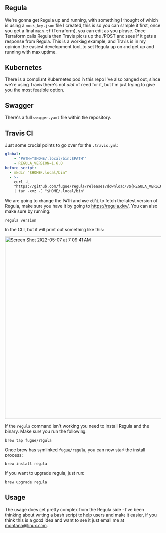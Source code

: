 ## Regula

We're gonna get Regula up and running, with something I thought of which is using a `mock_key.json` file I created, this is so you can sample it first, once you get a final `main.tf` (Terraform), you can edit as you please. Once Terraform calls Regula then Travis picks up the /POST and sees if it gets a response from Regula. This is a working example, and Travis is in my opinion the easiest development tool, to set Regula up on and get up and running with max uptime. 

## Kubernetes

There is a compliant Kubernetes pod in this repo I've also banged out, since we're using Travis there's not _alot_ of need for it, but I'm just trying to give you the most feasible option.

## Swagger 

There's a full `swagger.yaml` file within the repository.

## Travis CI 

Just some crucial points to go over for the `.travis.yml`: 


```yaml
global:
    - 'PATH="$HOME/.local/bin:$PATH"'
    - REGULA_VERSION=1.6.0
before_script:
  - mkdir "$HOME/.local/bin"
  - >-
    curl -L
    "https://github.com/fugue/regula/releases/download/v${REGULA_VERSION}/regula_${REGULA_VERSION}_Linux_x86_64.tar.gz"
    | tar -xvz -C "$HOME/.local/bin"
```

We are going to change the `PATH` and use `cURL` to fetch the latest version of Regula, make sure you have it by going to https://regula.dev/. You can also make sure by running: 

```bash
regula version
``` 

In the CLI, but it will print out something like this: 


<img width="587" alt="Screen Shot 2022-05-07 at 7 09 41 AM" src="https://user-images.githubusercontent.com/20936398/167257899-26f89d71-dd03-43e5-89c2-a317a5323b04.png">

If the `regula` command isn't working you need to install Regula and the binary. Make sure you run the following:

```
brew tap fugue/regula
```

Once brew has symlinked `fugue/regula`, you can now start the install process:

```
brew install regula
```

If you want to upgrade regula, just run:

```
brew upgrade regula
```

## Usage

The usage does get pretty complex from the Regula side - I've been thinking about writing a bash script to help users and make it easier, if you think this is a good idea and want to see it just email me at [montana@linux.com](mailto:montana@linux.com).
